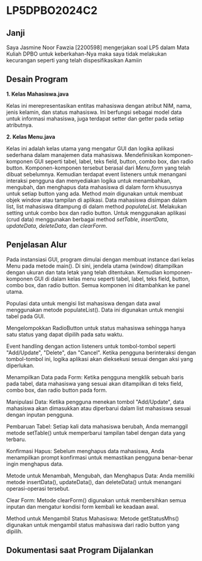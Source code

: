 # LP5DPBO2024C2

## Janji
Saya Jasmine Noor Fawzia [2200598] mengerjakan soal LP5 dalam Mata Kuliah DPBO untuk keberkahan-Nya maka saya tidak melakukan kecurangan seperti yang telah dispesifikasikan Aamiin

## Desain Program
**1. Kelas Mahasiswa.java**

Kelas ini merepresentasikan entitas mahasiswa dengan atribut NIM, nama, jenis kelamin, dan status mahasiswa. Ini berfungsi sebagai model data untuk informasi mahasiswa, juga terdapat setter dan getter pada setiap atributnya.

**2. Kelas Menu.java**

Kelas ini adalah kelas utama yang mengatur GUI dan logika aplikasi sederhana dalam manajemen data mahasiswa. Mendefinisikan komponen-komponen GUI seperti tabel, label, teks field, button, combo box, dan radio button. Komponen-komponen tersebut berasal dari _Menu.form_ yang telah dibuat sebelumnya. Kemudian terdapat event listeners untuk menangani interaksi pengguna dan menyediakan logika untuk menambahkan, mengubah, dan menghapus data mahasiswa di dalam form khususnya untuk setiap button yang ada. Method _main_ digunakan untuk membuat objek window atau tampilan di aplikasi. Data mahasiswa disimpan dalam list, list mahasiswa ditampung di dalam method _populateList_. Melakukan setting untuk combo box dan radio button. Untuk menggunakan aplikasi (crud data) menggunakan berbagai method _setTable_, _insertData_, _updateData_, _deleteData_, dan _clearForm_.

## Penjelasan Alur
Pada instansiasi GUI, program dimulai dengan membuat instance dari kelas Menu pada metode main(). Di sini, jendela utama (window) ditampilkan dengan ukuran dan tata letak yang telah ditentukan. Kemudian komponen-komponen GUI di dalam kelas menu seperti tabel, label, teks field, button, combo box, dan radio button. Semua komponen ini ditambahkan ke panel utama.

Populasi data untuk mengisi list mahasiswa dengan data awal menggunakan metode populateList(). Data ini digunakan untuk mengisi tabel pada GUI.

Mengelompokkan RadioButton untuk status mahasiswa sehingga hanya satu status yang dapat dipilih pada satu waktu.

Event handling dengan action listeners untuk tombol-tombol seperti "Add/Update", "Delete", dan "Cancel". Ketika pengguna berinteraksi dengan tombol-tombol ini, logika aplikasi akan dieksekusi sesuai dengan aksi yang diperlukan.

Menampilkan Data pada Form: Ketika pengguna mengklik sebuah baris pada tabel, data mahasiswa yang sesuai akan ditampilkan di teks field, combo box, dan radio button pada form.

Manipulasi Data: Ketika pengguna menekan tombol "Add/Update", data mahasiswa akan dimasukkan atau diperbarui dalam list mahasiswa sesuai dengan inputan pengguna.

Pembaruan Tabel: Setiap kali data mahasiswa berubah, Anda memanggil metode setTable() untuk memperbarui tampilan tabel dengan data yang terbaru.

Konfirmasi Hapus: Sebelum menghapus data mahasiswa, Anda menampilkan prompt konfirmasi untuk memastikan pengguna benar-benar ingin menghapus data.

Metode untuk Menambah, Mengubah, dan Menghapus Data: Anda memiliki metode insertData(), updateData(), dan deleteData() untuk menangani operasi-operasi tersebut.

Clear Form: Metode clearForm() digunakan untuk membersihkan semua inputan dan mengatur kondisi form kembali ke keadaan awal.

Method untuk Mengambil Status Mahasiswa: Metode getStatusMhs() digunakan untuk mengambil status mahasiswa dari radio button yang dipilih.

## Dokumentasi saat Program Dijalankan
